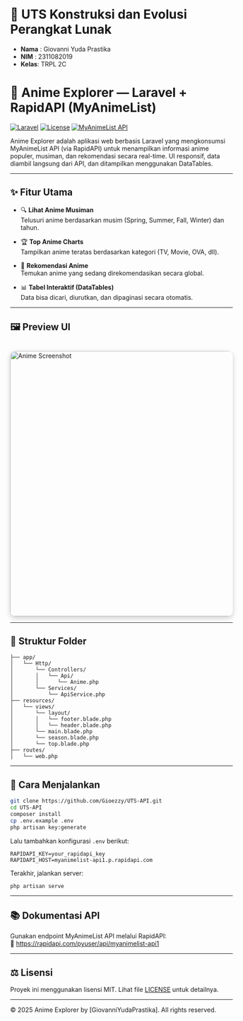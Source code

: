 # 📝 UTS Konstruksi dan Evolusi Perangkat Lunak

- **Nama** : Giovanni Yuda Prastika
- **NIM**  : 2311082019
- **Kelas**: TRPL 2C

# 🌸 Anime Explorer — Laravel + RapidAPI (MyAnimeList)

[![Laravel](https://img.shields.io/badge/Laravel-10.x-red.svg)](https://laravel.com)
[![License](https://img.shields.io/github/license/namamu/anime-explorer.svg)](LICENSE)
[![MyAnimeList API](https://img.shields.io/badge/API-MyAnimeList-blue.svg)](https://rapidapi.com/pyuser/api/myanimelist-api1)

Anime Explorer adalah aplikasi web berbasis Laravel yang mengkonsumsi MyAnimeList API (via RapidAPI) untuk menampilkan informasi anime populer, musiman, dan rekomendasi secara real-time. UI responsif, data diambil langsung dari API, dan ditampilkan menggunakan DataTables.

---

## ✨ Fitur Utama

- 🔍 **Lihat Anime Musiman**  
  Telusuri anime berdasarkan musim (Spring, Summer, Fall, Winter) dan tahun.

- 🏆 **Top Anime Charts**  
  Tampilkan anime teratas berdasarkan kategori (TV, Movie, OVA, dll).

- 🎯 **Rekomendasi Anime**  
  Temukan anime yang sedang direkomendasikan secara global.

- 📊 **Tabel Interaktif (DataTables)**  
  Data bisa dicari, diurutkan, dan dipaginasi secara otomatis.

---

## 🖼️ Preview UI

<img src="https://cdn.myanimelist.net/images/anime/1565/142711.jpg" alt="Anime Screenshot" width="600" style="border-radius: 12px; box-shadow: 0 4px 12px rgba(0,0,0,0.2); margin-top: 16px;">

---

## 📁 Struktur Folder

```
├── app/
│   └── Http/
│       └── Controllers/
│       │   └── Api/
│       │      └── Anime.php
│       └── Services/
│           └── ApiService.php       
├── resources/
│   └── views/
│       └── layout/
│       │   └── footer.blade.php  
│       │   └── header.blade.php  
│       └── main.blade.php       
│       └── season.blade.php  
│       └── top.blade.php  
├── routes/
│   └── web.php                 
```

---

## 🚀 Cara Menjalankan

```bash
git clone https://github.com/Gioezzy/UTS-API.git
cd UTS-API
composer install
cp .env.example .env
php artisan key:generate
```

Lalu tambahkan konfigurasi `.env` berikut:

```
RAPIDAPI_KEY=your_rapidapi_key
RAPIDAPI_HOST=myanimelist-api1.p.rapidapi.com
```

Terakhir, jalankan server:
```bash
php artisan serve
```

---

## 📚 Dokumentasi API

Gunakan endpoint MyAnimeList API melalui RapidAPI:  
🔗 https://rapidapi.com/pyuser/api/myanimelist-api1

---

## ⚖️ Lisensi

Proyek ini menggunakan lisensi MIT. Lihat file [LICENSE](LICENSE) untuk detailnya.

---

© 2025 Anime Explorer by [GiovanniYudaPrastika]. All rights reserved.
